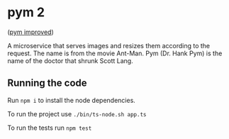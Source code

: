 # pym 2 
([pym improved](https://github.com/alexneamtu/pym))

A microservice that serves images and resizes them according to the request. The name is from the movie Ant-Man. Pym (Dr. Hank Pym) is the name of the doctor that shrunk Scott Lang.

## Running the code
Run `npm i` to install the node dependencies.

To run the project use `./bin/ts-node.sh app.ts`

To run the tests run `npm test`

